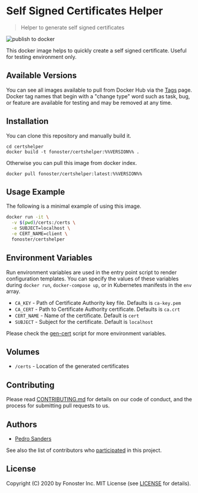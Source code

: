 # Self Signed Certificates Helper

> Helper to generate self signed certificates

![publish to docker](https://github.com/fonoster/certshelper/workflows/publish%20to%20docker%20hub/badge.svg)

This docker image helps to quickly create a self signed certificate. Useful for testing environment only.

## Available Versions

You can see all images available to pull from Docker Hub via the [Tags](https://hub.docker.com/repository/registry-1.docker.io/fonoster/certshelper/tags?page=1) page. Docker tag names that begin with a "change type" word such as task, bug, or feature are available for testing and may be removed at any time.

## Installation

You can clone this repository and manually build it.

```
cd certshelper
docker build -t fonoster/certshelper:%%VERSION%% .
```

Otherwise you can pull this image from docker index.

```
docker pull fonoster/certshelper:latest:%%VERSION%%
```

## Usage Example

The following is a minimal example of using this image.

```bash
docker run -it \
  -v $(pwd)/certs:/certs \
  -e SUBJECT=localhost \
  -e CERT_NAME=client \
  fonoster/certshelper
```

## Environment Variables

Run environment variables are used in the entry point script to render configuration templates. You can specify the values of these variables during `docker run`, `docker-compose up`, or in Kubernetes manifests in the `env` array.

- `CA_KEY` - Path of Certificate Authority key file. Defaults is `ca-key.pem`
- `CA_CERT` - Path to Certificate Authority certificate. Defaults is `ca.crt`
- `CERT_NAME` - Name of the certificate. Default is `cert`
- `SUBJECT` - Subject for the certificate. Default is `localhost`

Please check the [gen-cert](https://github.com/fonoster/certshelper/blob/master/gen-certs) script for more environment variables.

## Volumes

- `/certs` - Location of the generated certificates

## Contributing

Please read [CONTRIBUTING.md](https://github.com/fonoster/fonoster/blob/master/CONTRIBUTING.md) for details on our code of conduct, and the process for submitting pull requests to us.

## Authors

- [Pedro Sanders](https://github.com/psanders)

See also the list of contributors who [participated](https://github.com/fonoster/certshelper/contributors) in this project.

## License

Copyright (C) 2020 by Fonoster Inc. MIT License (see [LICENSE](https://github.com/fonoster/fonoster/blob/master/LICENSE) for details).

